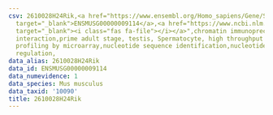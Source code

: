 ```yaml
---
csv: 2610028H24Rik,<a href="https://www.ensembl.org/Homo_sapiens/Gene/Summary?db=core;g=ENSMUSG00000009114"
  target="_blank">ENSMUSG00000009114</a>,<a href="https://www.ncbi.nlm.nih.gov/pubmed/23834426"
  target="_blank"><i class="fas fa-file"></i></a>",chromatin immunoprecipitation assay,direct
  interaction,prime adult stage, testis, Spermatocyte, high throughput transcription
  profiling by microarray,nucleotide sequence identification,nucleotide sequence identification,transcriptional
  regulation,
data_alias: 2610028H24Rik
data_id: ENSMUSG00000009114
data_numevidence: 1
data_species: Mus musculus
data_taxid: '10090'
title: 2610028H24Rik
---
```

